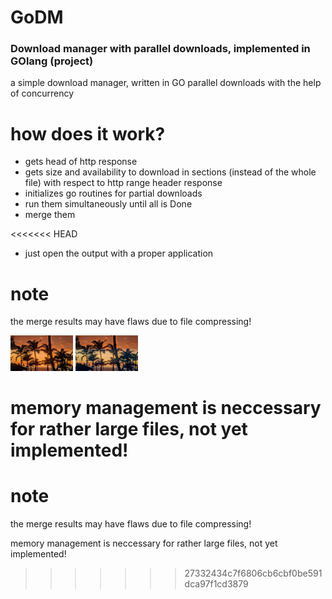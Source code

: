 # GoDM
### Download manager with parallel downloads, implemented in GOlang (project)

a simple download manager, written in GO
parallel downloads with the help of concurrency

# how does it work?
* gets head of http response
* gets size and availability to download in sections (instead of the whole file) with respect to http range header response
* initializes go routines for partial downloads
* run them simultaneously until all is Done
* merge them

<<<<<<< HEAD
- just open the output with a proper application

# note
the merge results may have flaws due to file compressing!

<p float="left">
  <img src="imgs/original.jpg" width="100" />
  <img src="imgs/output.jpg" width="100" /> 
</p>

memory management is neccessary for rather large files, not yet implemented!
=======
# note
the merge results may have flaws due to file compressing!

memory management is neccessary for rather large files, not yet implemented!
>>>>>>> 27332434c7f6806cb6cbf0be591dca97f1cd3879
